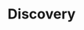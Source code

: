 ---
title: Discovery
layout: tag
author_profile: false
taxonomy: Defense Evasion
permalink: /detections/discovery
sidebar:
  nav: "detections"
---